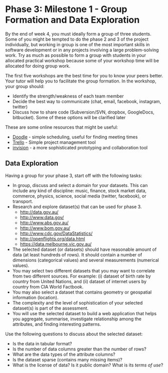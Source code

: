 # Phase 3: Milestone 1 - Group Formation and Data Exploration

By the end of week 4, you must ideally form a group of three students. Some of you might be tempted to do the phase 2 and 3 of the project individually, but working in group is one of the most important skills in software development or in any projects involving a large problem-solving work. Try as much as possible to form a group with students in your allocated practical workshop because some of your workshop time will be allocated for doing group work.

The first five workshops are the best time for you to know your peers better. Your tutor will help you to facilitate the group formation. In the workshop, your group should:
- Identify the strength/weakness of each team member
- Decide the best way to communicate (chat, email, facebook, instagram, twitter)
- Discuss how to share code (Subversion/SVN, dropbox, GoogleDocs, bitbucket). Some of these options will be clarified later

These are some online resources that might be useful:

- [Doodle](http://doodle.com/) - simple scheduling, useful for finding meeting times
- [Trello](https://trello.com/) - Simple project management tool
- [invision](http://www.invisionapp.com/) - a more sophisticated prototyping and collaboration tool

## Data Exploration

Having a group for your phase 3, start off with the following tasks:

- In group, discuss and select a domain for your datasets. This can include any kind of discipline: music, finance, stock market data, commerce, physics, science, social media (twitter, facebook), or transport.
- Research and explore dataset(s) that can be used for phase 3.
  - http://data.gov.au/
  - http://www.data.gov/
  - http://www.abs.gov.au/
  - http://www.bom.gov.au/
  - http://www.cdc.gov/DataStatistics/
  - http://openflights.org/data.html
  - https://data.melbourne.vic.gov.au/
- The selected dataset (or datasets) should have reasonable amount of data (at least hundreds of rows). It should contain a number of dimensions (categorical values) and several measurements (numerical values).
- You may select two different datasets that you may want to correlate from two different sources. For example: (i) dataset of birth rate by country from United Nations, and (ii) dataset of internet users by country from CIA World Factbook.
- You may also select a dataset that contains geometry or geospatial information (location).
- The complexity and the level of sophistication of your selected dataset(s) is part of the assessment.
- You will use the selected dataset to build a web application that helps you aggregate, summarise, investigate relationship among the attributes, and finding interesting patterns.

Use the following questions to discuss about the selected dataset:

- Is the data in tabular format?
- Is the number of data columns greater than the number of rows?
- What are the data types of the attribute columns?
- Is the dataset sparse (contains many missing items)?
- What is the license of data? Is it public domain? What is its *terms of use*?

